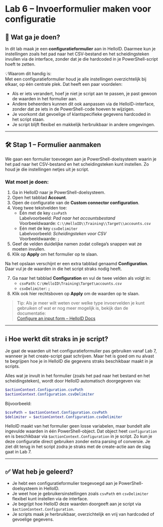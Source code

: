 
# Lab 6 – Invoerformulier maken voor configuratie

## 🧭 Wat ga je doen?

In dit lab maak je een **configuratieformulier** aan in HelloID. Daarmee kun je instellingen zoals het pad naar het CSV-bestand en het scheidingsteken invullen via de interface, zonder dat je die hardcoded in je PowerShell-script hoeft te zetten.

💡Waarom dit handig is:  
Met een configuratieformulier houd je alle instellingen overzichtelijk bij elkaar, op één centrale plek. Dat heeft een paar voordelen:
- Als er iets verandert, hoef je niet je script aan te passen, je past gewoon de waarden in het formulier aan.
- Andere beheerders kunnen dit ook aanpassen via de HelloID-interface, zonder dat ze iets in de PowerShell-code hoeven te wijzigen.
- Je voorkomt dat gevoelige of klantspecifieke gegevens hardcoded in het script staan.
- Je script blijft flexibel en makkelijk herbruikbaar in andere omgevingen.

---

## 🛠️ Stap 1 – Formulier aanmaken

We gaan een formulier toevoegen aan je PowerShell-doelsysteem waarin je het pad naar het CSV-bestand en het scheidingsteken kunt instellen. Zo houd je die instellingen netjes uit je script.

### Wat moet je doen:

1. Ga in HelloID naar je PowerShell-doelsysteem.
2. Open het tabblad **Account**.
3. Open de configuratie van de **Custom connector configuration**.
4. Voeg twee tekstvelden toe:
   - Eén met de key `csvPath`  
     Labelvoorbeeld: *Pad naar het accountsbestand*  
     Voorbeeldwaarde: `C:\\HelloID\\Training\\Target\\accounts.csv`
   - Eén met de key `csvDelimiter`  
     Labelvoorbeeld: *Scheidingsteken voor CSV*  
     Voorbeeldwaarde: `;`
5. Geef de velden duidelijke namen zodat collega’s snappen wat ze moeten invullen.
6. Klik op **Apply** om het formulier op te slaan.

Na het opslaan verschijnt er een extra tabblad genaamd **Configuration**. Daar vul je de waarden in die het script straks nodig heeft.

7. Ga naar het tabblad **Configuration** en vul de twee velden als volgt in:
   - `csvPath`: `C:\HelloID\Training\Target\accounts.csv`
   - `csvDelimiter`: `;`
8. Klik ook hier rechtsboven op **Apply** om de waarden op te slaan.

> Tip: Als je meer wilt weten over welke type invoervelden je kunt gebruiken of wat er nog meer mogelijk is, bekijk dan de documentatie:  
> [Configure an input form – HelloID Docs](https://docs.helloid.com/en/provisioning/target-systems/powershell-target-systems/input-forms--provisioning-systems-.html)

---

## ℹ️ Hoe werkt dit straks in je script?

Je gaat de waarden uit het configuratieformulier pas gebruiken vanaf Lab 7, wanneer je het create-script gaat schrijven. Maar het is goed om nu alvast te begrijpen hoe je in HelloID die gegevens straks beschikbaar maakt in je scripts.

Alles wat je invult in het formulier (zoals het pad naar het bestand en het scheidingsteken), wordt door HelloID automatisch doorgegeven via:

```powershell
$actionContext.Configuration.csvPath
$actionContext.Configuration.csvDelimiter
```

Bijvoorbeeld:

```powershell
$csvPath = $actionContext.Configuration.csvPath
$delimiter = $actionContext.Configuration.csvDelimiter
```

HelloID maakt van het formulier geen losse variabelen, maar bundelt alle ingevulde waarden in één PowerShell-object. Dat object heet `configuration` en is beschikbaar via `$actionContext.Configuration` in je script. Zo kun je deze configuratie direct gebruiken zonder extra parsing of conversie.
Je ziet dit terug in het script zodra je straks met de create-actie aan de slag gaat in Lab 7.

---

## ✅ Wat heb je geleerd?

- Je hebt een configuratieformulier toegevoegd aan je PowerShell-doelsysteem in HelloID.
- Je weet hoe je gebruikersinstellingen zoals `csvPath` en `csvDelimiter` flexibel kunt instellen via de interface.
- Je begrijpt hoe HelloID deze waarden doorgeeft aan je script via `$actionContext.Configuration`.
- Je scripts maak je herbruikbaar, overzichtelijk en vrij van hardcoded of gevoelige gegevens.

